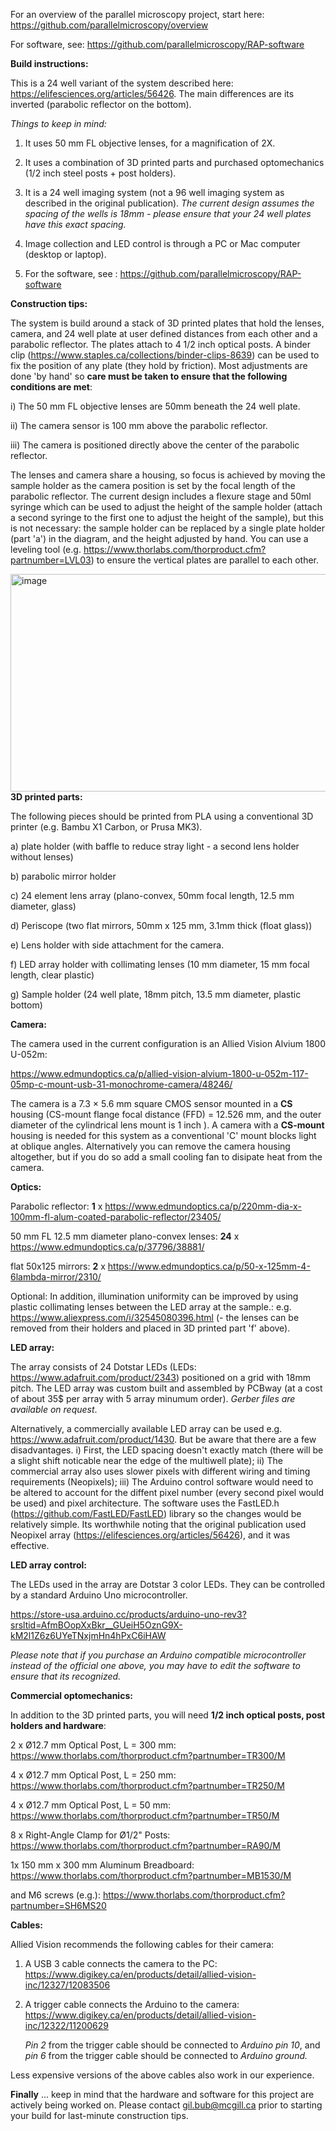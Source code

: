For an overview of the parallel microscopy project, start here: https://github.com/parallelmicroscopy/overview

For software, see: https://github.com/parallelmicroscopy/RAP-software

<b> Build instructions: </b>

This is a 24 well variant of the system described here: https://elifesciences.org/articles/56426.  The main differences are its inverted (parabolic reflector on the bottom).

<i> Things to keep in mind: </i>

1) It uses 50 mm FL objective lenses, for a magnification of 2X. 

2) It uses a combination of 3D printed parts and purchased optomechanics (1/2 inch steel posts + post holders).

3) It is a 24 well imaging system (not a 96 well imaging system as described in the original publication). <i> The current design assumes the spacing of the wells is 18mm - please ensure that your 24 well plates have this exact spacing.</i>

4) Image collection and LED control is through a PC or Mac computer (desktop or laptop).

5) For the software, see : https://github.com/parallelmicroscopy/RAP-software 

<b> Construction tips: </b>

The system is build around a stack of 3D printed plates that hold the lenses, camera, and 24 well plate at user defined distances from each other and a parabolic reflector. The plates attach to 4 1/2 inch optical posts. A binder clip (https://www.staples.ca/collections/binder-clips-8639)  can be used to fix the position of any plate (they hold by friction). Most adjustments are done 'by hand' so <b>care must be taken to ensure that the following conditions are met</b>:

i) The 50 mm FL objective lenses are 50mm beneath the 24 well plate.

ii) The camera sensor is 100 mm above the parabolic reflector.

iii) The camera is positioned directly above the center of the parabolic reflector.

The lenses and camera share a housing, so focus is achieved by moving the sample holder as the camera position is set by the focal length of the parabolic reflector. The current design includes a flexure stage and 50ml syringe which can be used to adjust the height of the sample holder (attach a second syringe to the first one to adjust the height of the sample), but this is not necessary: the sample holder can be replaced by a single plate holder (part 'a') in the diagram, and the height adjusted by hand. You can use a leveling tool (e.g. https://www.thorlabs.com/thorproduct.cfm?partnumber=LVL03) to ensure the vertical plates are parallel to each other.

<img width="1496" height="348" alt="image" src="https://github.com/user-attachments/assets/762a79ff-53e7-40bb-b597-1341abf5784e" />
<br>
<b> 3D printed parts: </b>


The following pieces should be printed from PLA using a conventional 3D printer (e.g. Bambu X1 Carbon, or Prusa MK3).

a) plate holder (with baffle to reduce stray light - a second lens holder without lenses)

b) parabolic mirror holder

c) 24 element lens array (plano-convex, 50mm focal length, 12.5 mm diameter, glass)

d) Periscope (two flat mirrors, 50mm x 125 mm, 3.1mm thick (float glass))

e) Lens holder with side attachment for the camera.

f) LED array holder with collimating lenses (10 mm diameter, 15 mm focal length, clear plastic)

g) Sample holder (24 well plate, 18mm pitch, 13.5 mm diameter, plastic bottom)


<b>Camera:</b>

The camera used in the current configuration is an Allied Vision Alvium 1800 U-052m:

https://www.edmundoptics.ca/p/allied-vision-alvium-1800-u-052m-117-05mp-c-mount-usb-31-monochrome-camera/48246/

The camera is a 7.3 × 5.6 mm square CMOS sensor mounted in a <b>CS</b> housing (CS-mount   flange focal distance (FFD) = 12.526 mm, and the outer diameter of the cylindrical lens mount is 1 inch ). A camera with a <b>CS-mount</b> housing is needed for this system as a conventional 'C' mount blocks light at oblique angles. Alternatively you can remove the camera housing altogether, but if you do so add a small cooling fan to disipate heat from the camera. 

<b> Optics:</b>

Parabolic reflector: <b>1</b> x https://www.edmundoptics.ca/p/220mm-dia-x-100mm-fl-alum-coated-parabolic-reflector/23405/

50 mm FL 12.5 mm diameter plano-convex lenses: <b>24</b> x  https://www.edmundoptics.ca/p/37796/38881/

flat 50x125 mirrors: <b>2</b> x https://www.edmundoptics.ca/p/50-x-125mm-4-6lambda-mirror/2310/

Optional: In addition, illumination uniformity can be improved by using plastic collimating lenses between the LED array at the sample.: e.g. https://www.aliexpress.com/i/32545080396.html (- the lenses can be removed from their holders and placed in 3D printed part 'f' above).

<b> LED array: </b>

The array consists of 24 Dotstar LEDs (LEDs: https://www.adafruit.com/product/2343) positioned on a grid with 18mm pitch.
The LED array was custom built and assembled by PCBway (at a cost of about 35$ per array with 5 array minumum order).  <i>Gerber files are available on request</i>.

Alternatively, a commercially available LED array can be used e.g. https://www.adafruit.com/product/1430. But be aware that there are a few disadvantages. i) First, the LED spacing doesn't exactly match (there will be a slight shift noticable near the edge of the multiwell plate); ii) The commercial array also uses slower pixels with different wiring and timing requirements (Neopixels); iii) The Arduino control software would need to be altered to account for the diffent pixel number (every second pixel would be used) and pixel architecture. The software uses the FastLED.h (https://github.com/FastLED/FastLED) library so the changes would be relatively simple. Its worthwhile noting that the original publication used Neopixel array (https://elifesciences.org/articles/56426), and it was effective.


<b> LED array control: </b>

The LEDs used in the array are Dotstar 3 color LEDs. They can be controlled by a standard Arduino Uno microcontroller.

https://store-usa.arduino.cc/products/arduino-uno-rev3?srsltid=AfmBOopXxBkr__GUeiH5OznG9X-kM2l1Z6z6UYeTNxjmHn4hPxC6iHAW

<i>Please note that if you purchase an Arduino compatible microcontroller instead of the official one above, you may have to edit the software to ensure that its recognized.</i>


<b> Commercial optomechanics: </b>

In addition to the 3D printed parts, you will need <b>1/2 inch optical posts, post holders and hardware</b>:

2 x Ø12.7 mm Optical Post, L = 300 mm: https://www.thorlabs.com/thorproduct.cfm?partnumber=TR300/M

4 x Ø12.7 mm Optical Post, L = 250 mm: https://www.thorlabs.com/thorproduct.cfm?partnumber=TR250/M

4 x Ø12.7 mm Optical Post, L = 50 mm: https://www.thorlabs.com/thorproduct.cfm?partnumber=TR50/M

8 x Right-Angle Clamp for Ø1/2" Posts: https://www.thorlabs.com/thorproduct.cfm?partnumber=RA90/M

1x 150 mm x 300 mm Aluminum Breadboard: https://www.thorlabs.com/thorproduct.cfm?partnumber=MB1530/M

and M6 screws (e.g.): https://www.thorlabs.com/thorproduct.cfm?partnumber=SH6MS20


<b> Cables: </b>

Allied Vision recommends the following cables for their camera:

1) A USB 3 cable connects the camera to the PC: https://www.digikey.ca/en/products/detail/allied-vision-inc/12327/12083506
  
2) A trigger cable connects the Arduino to the camera: https://www.digikey.ca/en/products/detail/allied-vision-inc/12322/11200629

   <i>Pin 2</i> from the trigger cable should be connected to <i>Arduino pin 10</i>,  and <i>pin 6</i> from the trigger cable should be connected to <i>Arduino ground.</i>

Less expensive versions of the above cables also work in our experience.

**Finally** ... keep in mind that the hardware and software for this project are actively being worked on. Please contact [gil.bub@mcgill.ca](mailto:gil.bub@mcgill.ca) prior to starting your build for last-minute construction tips.

 
